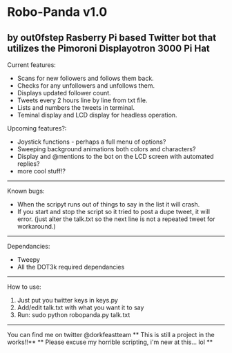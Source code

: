 # Robo-Panda v1.0
by out0fstep
Rasberry Pi based Twitter bot that utilizes the Pimoroni Displayotron 3000 Pi Hat 
----------------------------------------------------------------------------------
Current features:
- Scans for new followers and follows them back.
- Checks for any unfollowers and unfollows them. 
- Displays updated follower count.
- Tweets every 2 hours line by line from txt file.
- Lists and numbers the tweets in terminal.
- Teminal display and LCD display for headless operation.

Upcoming features?:
- Joystick functions - perhaps a full menu of options?
- Sweeping background animations both colors and characters?
- Display and @mentions to the bot on the LCD screen with automated replies?
- more cool stuff!? 
---------------------------------------------------------------------------------

Known bugs:
- When the scripyt runs out of things to say in the list it will crash.
- If you start and stop the script so it tried to post a dupe tweet, it will error. 
  (just alter the talk.txt so the next line is not a repeated tweet for workaround.) 

--------------------------------------------------------------------------------------
Dependancies:
- Tweepy
- All the DOT3k required dependancies 

-----------------------------------------------------------------------------------------
How to use:

1. Just put you twitter keys in keys.py
2. Add/edit talk.txt with what you want it to say
3. Run: sudo python robopanda.py talk.txt

----------------------------------------------------------------------------------------
You can find me on twitter @dorkfeastteam 
** This is still a project in the works!!**
** Please excuse my horrible scripting, i'm new at this... lol ** 



